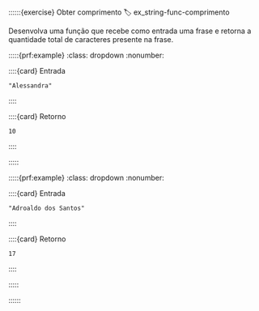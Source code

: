 ::::::{exercise} Obter comprimento
:label: ex_string-func-comprimento

Desenvolva uma função que recebe como entrada uma frase e retorna a quantidade total de caracteres presente na frase.

:::::{prf:example}
:class: dropdown
:nonumber:

::::{card} Entrada
```
"Alessandra"
```
::::

::::{card} Retorno
```
10
```
::::

:::::

:::::{prf:example}
:class: dropdown
:nonumber:

::::{card} Entrada
```
"Adroaldo dos Santos"
```
::::

::::{card} Retorno
```
17
```
::::

:::::

::::::